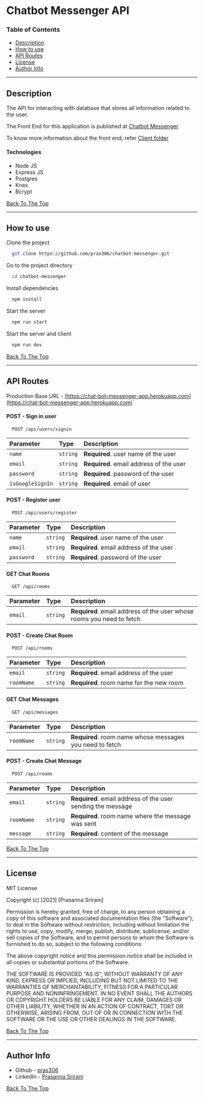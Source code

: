 # Chatbot Messenger API

### Table of Contents

- [Description](#description)
- [How to use](#how-to-use)
- [API Routes](#api-routes)
- [License](#license)
- [Author Info](#author-info)

---

## Description

The API for interacting with database that stores all information related to the user. <br />

The Front End for this application is published at [Chatbot Messenger](https://chat-bot-messenger-app.herokuapp.com/) <br />

To know more information about the front end, refer [Client folder](client/README.md)

#### Technologies

- Node JS
- Express JS
- Postgres
- Knex
- Bcrypt

[Back To The Top](#chatbot-messenger-api)

---

## How to use

Clone the project 

```bash
  git clone https://github.com/pras306/chatbot-messenger.git
```

Go to the project directory

```bash
  cd chatbot-messenger
```

Install dependencies

```bash
  npm install
```

Start the server

```bash
  npm run start
```

Start the server and client

```bash
  npm run dev
```

[Back To The Top](#chatbot-messenger-api)

---

## API Routes

Production Base URL - [https://chat-bot-messenger-app.herokuapp.com](https://chat-bot-messenger-app.herokuapp.com)

#### POST - Sign in user 

```http
  POST /api/users/signin
```

| Parameter        | Type     | Description                                   |
| :--------------- | :------- | :-------------------------------------------- |
| `name`           | `string` | **Required**. user name of the user           |
| `email`          | `string` | **Required**. email address of the user       |
| `password`       | `string` | **Required**. password of the user            |
| `isGoogleSignIn` | `string` | **Required**. email of user                   |

#### POST - Register user

```http
  POST /api/users/register
```

| Parameter  | Type     | Description                                         |
| :--------- | :------- | :-------------------------------------------------- |
| `name`     | `string` | **Required**. user name of the user                 |
| `email`    | `string` | **Required**. email address of the user             |
| `password` | `string` | **Required**. password of the user                  |

#### GET Chat Rooms

```http
  GET /api/rooms
```

| Parameter  | Type     | Description                                                           |
| :--------  | :------- | :-------------------------------------------------------------------- |
| `email`    | `string` | **Required**. email address of the user whose rooms you need to fetch |


#### POST - Create Chat Room

```http
  POST /api/rooms
```

| Parameter  | Type     | Description                                 |
| :--------- | :------- | :------------------------------------------ |
| `email`    | `string` | **Required**. email address of the user     |
| `roomName` | `string` | **Required**. room name for the new room    |

#### GET Chat Messages

```http
  GET /api/messages
```

| Parameter   | Type     | Description                                                 |
| :---------- | :------- | :---------------------------------------------------------- |
| `roomName`  | `string` | **Required**. room name whose messages you need to fetch    |


#### POST - Create Chat Message

```http
  POST /api/rooms
```

| Parameter  | Type     | Description                                                           |
| :--------- | :------- | :-------------------------------------------------------------------- |
| `email`    | `string` | **Required**. email address of the user sending the message           |
| `roomName` | `string` | **Required**. room name where the message was sent                    |
| `message`  | `string` | **Required**. content of the message                                  |



[Back To The Top](#chatbot-messenger-api)

---

## License

MIT License

Copyright (c) [2021] [Prasanna Sriram]

Permission is hereby granted, free of charge, to any person obtaining a copy
of this software and associated documentation files (the "Software"), to deal
in the Software without restriction, including without limitation the rights
to use, copy, modify, merge, publish, distribute, sublicense, and/or sell
copies of the Software, and to permit persons to whom the Software is
furnished to do so, subject to the following conditions:

The above copyright notice and this permission notice shall be included in all
copies or substantial portions of the Software.

THE SOFTWARE IS PROVIDED "AS IS", WITHOUT WARRANTY OF ANY KIND, EXPRESS OR
IMPLIED, INCLUDING BUT NOT LIMITED TO THE WARRANTIES OF MERCHANTABILITY,
FITNESS FOR A PARTICULAR PURPOSE AND NONINFRINGEMENT. IN NO EVENT SHALL THE
AUTHORS OR COPYRIGHT HOLDERS BE LIABLE FOR ANY CLAIM, DAMAGES OR OTHER
LIABILITY, WHETHER IN AN ACTION OF CONTRACT, TORT OR OTHERWISE, ARISING FROM,
OUT OF OR IN CONNECTION WITH THE SOFTWARE OR THE USE OR OTHER DEALINGS IN THE
SOFTWARE.

[Back To The Top](#chatbot-messenger-api)

---

## Author Info

- Github - [pras306](https://github.com/pras306)
- LinkedIn - [Prasanna Sriram](https://www.linkedin.com/in/prasanna-sriram/)

[Back To The Top](#chatbot-messenger-api)


